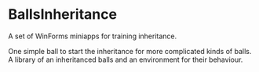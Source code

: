 # BallsInheritance
A set of WinForms miniapps for training inheritance.

One simple ball to start the inheritance for more complicated kinds of balls. A library of an inheritanced balls and an environment for their behaviour.
